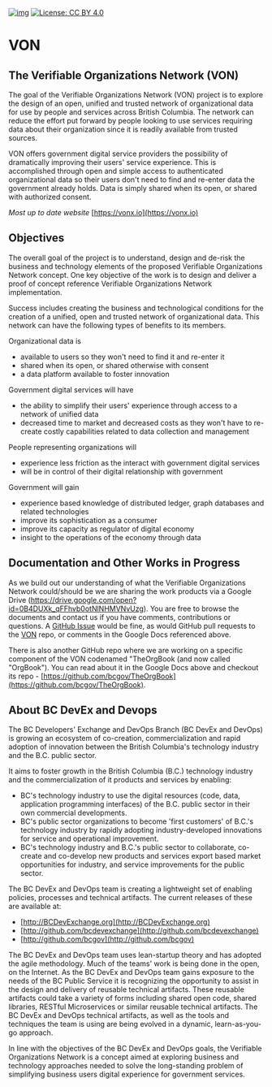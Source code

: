 [![img](https://img.shields.io/badge/Lifecycle-Stable-97ca00)](https://github.com/bcgov/repomountie/blob/master/doc/lifecycle-badges.md)
[![License: CC BY 4.0](https://img.shields.io/badge/License-CC%20BY%204.0-blue.svg)](https://creativecommons.org/licenses/by/4.0/)

# VON

The Verifiable Organizations Network (VON)
---------------------------------------
The goal of the Verifiable Organizations Network (VON) project is to explore the design of an open, unified and trusted network of organizational data for use by people and services across British Columbia. The network can reduce the effort put forward by people looking to use services requiring data about their organization since it is readily available from trusted sources.

VON offers government digital service providers the possibility of dramatically improving their users' service experience. This is accomplished through open and simple access to authenticated organizational data so their users don't need to find and re-enter data the government already holds. Data is simply shared when its open, or shared with authorized consent.

*Most up to date website* [https://vonx.io](https://vonx.io)

Objectives
----------
The overall goal of the project is to understand, design and de-risk the business and technology elements of the proposed Verifiable Organizations Network concept. One key objective of the work is to design and deliver a proof of concept reference Verifiable Organizations Network implementation.

Success includes creating the business and technological conditions for the creation of a unified, open and trusted network of organizational data. This network can have the following types of benefits to its members.

Organizational data is
  - available to users so they won't need to find it and re-enter it
  - shared when its open, or shared otherwise with consent
  - a data platform available to foster innovation

Government digital services will have
  - the ability to simplify their users' experience through access to a network of unified data
  - decreased time to market and decreased costs as they won't have to re-create costly capabilities related to data collection and management

People representing organizations will
  - experience less friction as the interact with government digital services
  - will be in control of their digital relationship with government

Government will gain
  - experience based knowledge of distributed ledger, graph databases and related technologies
  - improve its sophistication as a consumer
  - improve its capacity as regulator of digital economy
  - insight to the operations of the economy through data

Documentation and Other Works in Progress
-----------------------------------------
As we build out our understanding of what the Verifiable Organizations Network could/should be we are sharing the work products via a Google Drive (https://drive.google.com/open?id=0B4DUXk_qFFhvb0otNlNHMVNvUzg). You are free to browse the documents and contact us if you have comments, contributions or questions. A [GitHub Issue](https://github.com/bcgov/von/issues) would be fine, as would GitHub pull requests to the [VON](https://github.com/bcgov/von) repo, or comments in the Google Docs referenced above.

There is also another GitHub repo where we are working on a specific component of the VON codenamed "TheOrgBook (and now called "OrgBook"). You can read about it in the Google Docs above and checkout its repo - [https://github.com/bcgov/TheOrgBook](https://github.com/bcgov/TheOrgBook).

About BC DevEx and Devops
-------------------------
The BC Developers' Exchange and DevOps Branch (BC DevEx and DevOps) is growing an ecosystem of co-creation, commercialization and rapid adoption of innovation between the British Columbia's technology industry and the B.C. public sector.

It aims to foster growth in the British Columbia (B.C.) technology industry and the commercialization of it products and services by enabling:

- BC's technology industry to use the digital resources (code, data, application programming interfaces) of the B.C. public sector in their own commercial developments.
- BC's public sector organizations to become 'first customers' of B.C.'s technology industry by rapidly adopting industry-developed innovations for service and operational improvement.
- BC's technology industry and B.C.'s public sector to collaborate, co-create and co-develop new products and services export based market opportunities for industry, and service improvements for the public sector.

The BC DevEx and DevOps team is creating a lightweight set of enabling policies, processes and technical artifacts. The current releases of these are available at:

- [http://BCDevExchange.org](http://BCDevExchange.org)
- [http://github.com/bcdevexchange](http://github.com/bcdevexchange)
- [http://github.com/bcgov](http://github.com/bcgov)

The BC DevEx and DevOps team uses lean-startup theory and has adopted the agile methodology. Much of the teams' work is being done in the open, on the Internet. As the BC DevEx and DevOps team gains exposure to the needs of the BC Public Service it is recognizing the opportunity to assist in the design and delivery of reusable technical artifacts. These reusable artifacts could take a variety of forms including shared open code, shared libraries, RESTful Microservices or similar reusable technical artifacts. The BC DevEx and DevOps technical artifacts, as well as the tools and techniques the team is using are being evolved in a dynamic, learn-as-you-go approach.

In line with the objectives of the BC DevEx and DevOps goals, the Verifiable Organizations Network is a concept aimed at exploring business and technology approaches needed to solve the long-standing problem of simplifying business users digital experience for government services.
